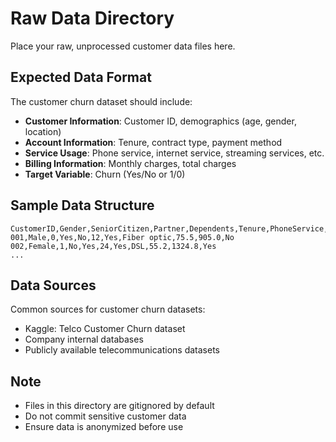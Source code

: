 # Raw Data Directory

Place your raw, unprocessed customer data files here.

## Expected Data Format

The customer churn dataset should include:

- **Customer Information**: Customer ID, demographics (age, gender, location)
- **Account Information**: Tenure, contract type, payment method
- **Service Usage**: Phone service, internet service, streaming services, etc.
- **Billing Information**: Monthly charges, total charges
- **Target Variable**: Churn (Yes/No or 1/0)

## Sample Data Structure

```csv
CustomerID,Gender,SeniorCitizen,Partner,Dependents,Tenure,PhoneService,InternetService,MonthlyCharges,TotalCharges,Churn
001,Male,0,Yes,No,12,Yes,Fiber optic,75.5,905.0,No
002,Female,1,No,Yes,24,Yes,DSL,55.2,1324.8,Yes
...
```

## Data Sources

Common sources for customer churn datasets:
- Kaggle: Telco Customer Churn dataset
- Company internal databases
- Publicly available telecommunications datasets

## Note

- Files in this directory are gitignored by default
- Do not commit sensitive customer data
- Ensure data is anonymized before use
